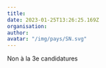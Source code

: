 ```yaml
---
title: 
date: 2023-01-25T13:26:25.169Z
organisation: 
author: 
avatar: "/img/pays/SN.svg"
---
```


Non à la 3e candidatures 